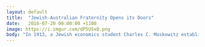 ```yaml
---
layout: default
title:  "Jewish-Australian Fraternity Opens its Doors"
date:   2016-07-20 00:00:00 +1100
image: https://i.imgur.com/dP5USxQ.png
body: "In 1913, a Jewish economics student Charles C. Moskowitz established Alpha Epsilon Pi (AEPi) in the cellar of a sausage shop in New York city, founding the only Jewish fraternity in the US. That fraternity grew from 10 members in 1913 to more than 102,000 worldwide in 2016, and has now expanded to include Sydney."
---
```

